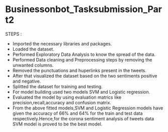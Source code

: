 # Businessonbot_Tasksubmission_Part2

STEPS :
  * Imported the necessary libraries and packages.
  * Loaded the dataset.
  * Performed Exploratory Data Analysis to know the spread of the data.
  * Performed Data cleaning and Preprocessing steps by removing the unwanted columns.
  * Removed the punctuations and huperlinks present in the tweets.
  * After that visualized the dataset based on the two sentiments positive and negative.
  * Splitted the dataset for training and testing.
  * For model building used two models SVM and Logistic regression.
  * Evaluated the model by using evaluation matrics like precision,recall,accuracy and confusion matrix.
  * From the above fitted models,SVM and Logistic Regression models have given the accuracy of 66% and 64% for the train and test data respectively.Hence,for the corona sentiment analysis of tweets data SVM model is proved to be the best model.
